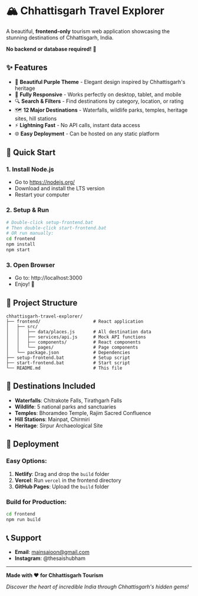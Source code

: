 # 🏔️ Chhattisgarh Travel Explorer

A beautiful, **frontend-only** tourism web application showcasing the stunning destinations of Chhattisgarh, India.

**No backend or database required!** 🚀

## ✨ Features

- 🎨 **Beautiful Purple Theme** - Elegant design inspired by Chhattisgarh's heritage
- 📱 **Fully Responsive** - Works perfectly on desktop, tablet, and mobile
- 🔍 **Search & Filters** - Find destinations by category, location, or rating
- 🗺️ **12 Major Destinations** - Waterfalls, wildlife parks, temples, heritage sites, hill stations
- ⚡ **Lightning Fast** - No API calls, instant data access
- 🌐 **Easy Deployment** - Can be hosted on any static platform

## 🚀 Quick Start

### 1. Install Node.js
- Go to https://nodejs.org/
- Download and install the LTS version
- Restart your computer

### 2. Setup & Run
```bash
# Double-click setup-frontend.bat
# Then double-click start-frontend.bat
# OR run manually:
cd frontend
npm install
npm start
```

### 3. Open Browser
- Go to: http://localhost:3000
- Enjoy! 🎉

## 📁 Project Structure

```
chhattisgarh-travel-explorer/
├── frontend/                    # React application
│   ├── src/
│   │   ├── data/places.js       # All destination data
│   │   ├── services/api.js      # Mock API functions
│   │   ├── components/          # React components
│   │   └── pages/               # Page components
│   └── package.json             # Dependencies
├── setup-frontend.bat           # Setup script
├── start-frontend.bat           # Start script
└── README.md                    # This file
```

## 🎯 Destinations Included

- **Waterfalls**: Chitrakote Falls, Tirathgarh Falls
- **Wildlife**: 5 national parks and sanctuaries
- **Temples**: Bhoramdeo Temple, Rajim Sacred Confluence
- **Hill Stations**: Mainpat, Chirmiri
- **Heritage**: Sirpur Archaeological Site

## 🚀 Deployment

### Easy Options:
1. **Netlify**: Drag and drop the `build` folder
2. **Vercel**: Run `vercel` in the frontend directory
3. **GitHub Pages**: Upload the `build` folder

### Build for Production:
```bash
cd frontend
npm run build
```

## 📞 Support

- **Email**: mainsaioon@gmail.com
- **Instagram**: @thesaishubham

---

**Made with ❤️ for Chhattisgarh Tourism**

*Discover the heart of incredible India through Chhattisgarh's hidden gems!* 